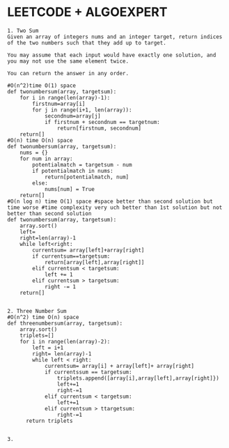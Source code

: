 # LEETCODE + ALGOEXPERT

`````````````````````````````````````````````````````````````````````````````````````````````````````````````````````````````````````
1. Two Sum
Given an array of integers nums and an integer target, return indices of the two numbers such that they add up to target.

You may assume that each input would have exactly one solution, and you may not use the same element twice.

You can return the answer in any order.

#O(n^2)time O(1) space 
def twonumbersum(array, targetsum):
    for i in range(len(array)-1):
        firstnum=array[i]
        for j in range(i+1, len(array)):
            secondnum=array[j]
            if firstnum + secondnum == targetnum:
                return[firstnum, secondnum]
    return[]
#O(n) time O(n) space
def twonumbersum(array, targetsum):
    nums = {}
    for num in array:
        potentialmatch = targetsum - num
        if potentialmatch in nums:
            return[potentialmatch, num]
        else:
            nums[num] = True
    return[] 
#O(n log n) time O(1) space #space better than second solution but time worse #time complexity very uch better than 1st solution but not better than second solution
def twonumbersum(array, targetsum):
    array.sort()
    left=
    right=len(array)-1
    while left<right:
        currentsum= array[left]+array[right]
        if currentsum==targetsum:
            return[array[left],array[right]]
        elif currentsum < targetsum:
            left += 1
        elif currentsum > targetsum:
            right -= 1
    return[]
    
`````````````````````````````````````````````````````````````````````````````````````````````````````````````````````````````````````

`````````````````````````````````````````````````````````````````````````````````````````````````````````````````````````````````````
2. Three Number Sum
#O(n^2) time O(n) space
def threenumbersum(array, targetsum):
    array.sort()
    triplets=[]
    for i in range(len(array)-2):
        left = i+1
        right= len(array)-1
        while left < right:
            currentsum= array[i] + array[left]+ array[right]
            if currentssum == targetsum:
                triplets.append([array[i],array[left],array[right]})
                left+=1
                right-=1
            elif currentsum < targetsum:
                left+=1
            elif currentsum > ttargetsum:
                right-=1
      return triplets

`````````````````````````````````````````````````````````````````````````````````````````````````````````````````````````````````````

`````````````````````````````````````````````````````````````````````````````````````````````````````````````````````````````````````

3.


`````````````````````````````````````````````````````````````````````````````````````````````````````````````````````````````````````

`````````````````````````````````````````````````````````````````````````````````````````````````````````````````````````````````````
